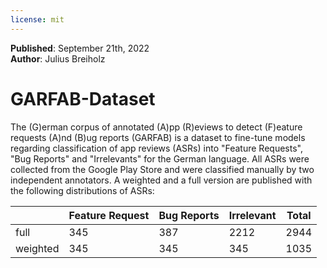 ```yaml
---
license: mit
---
```

**Published**: September 21th, 2022 <br>
**Author**: Julius Breiholz


# GARFAB-Dataset
The (G)erman corpus of annotated (A)pp (R)eviews to detect (F)eature requests (A)nd (B)ug reports (GARFAB) is a dataset to fine-tune models regarding classification of app reviews (ASRs) into "Feature Requests", "Bug Reports" and "Irrelevants" for the German language. All ASRs were collected from the Google Play Store and were classified manually by two independent annotators. A weighted and a full version are published with the following distributions of ASRs:

| | Feature Request | Bug Reports | Irrelevant | Total |
| --- | --- | --- | --- | --- |
full | 345 | 387 | 2212 | 2944 |
weighted | 345 | 345 | 345 | 1035 |
